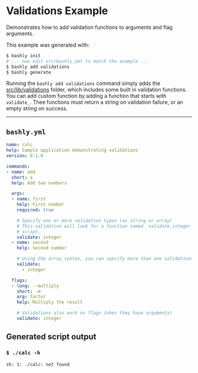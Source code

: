 # Validations Example

Demonstrates how to add validation functions to arguments and flag arguments.

This example was generated with:

```bash
$ bashly init
# ... now edit src/bashly.yml to match the example ...
$ bashly add validations
$ bashly generate
```

Running the `bashly add validations` command simply adds the
[src/lib/validations](src/lib/validations) folder, which includes some built in
validation functions. You can add custom function by adding a function that
starts with `validate_`. Thee functions must return a string on validation
failure, or an empty string on success.

-----

## `bashly.yml`

```yaml
name: calc
help: Sample application demonstrating validations
version: 0.1.0

commands:
- name: add
  short: a
  help: Add two numbers

  args:
  - name: first
    help: First number
    required: true

    # Specify one or more validation types (as string or array)
    # This validation will look for a function named `validate_integer` in your
    # script.
    validate: integer
  - name: second
    help: Second number

    # Using the array syntax, you can specify more than one validations
    validate:
      - integer

  flags:
  - long: --multiply
    short: -m
    arg: factor
    help: Multiply the result

    # Validations also work on flags (when they have arguments)
    validate: integer
```



## Generated script output

### `$ ./calc -h`

```shell
sh: 1: ./calc: not found


```



